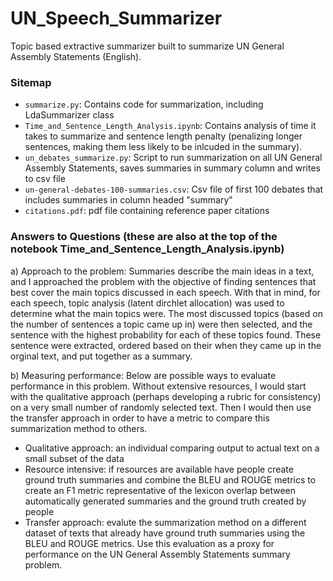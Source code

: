 # UN_Speech_Summarizer
Topic based extractive summarizer built to summarize UN General Assembly Statements (English).

### Sitemap
- `summarize.py`: Contains code for summarization, including LdaSummarizer class
- `Time_and_Sentence_Length_Analysis.ipynb`: Contains analysis of time it takes to summarize and sentence length penalty (penalizing longer sentences, making them less likely to be inlcuded in the summary).
- `un_debates_summarize.py`: Script to run summarization on all UN General Assembly Statements, saves summaries in summary column and writes to csv file
- `un-general-debates-100-summaries.csv`: Csv file of first 100 debates that includes summaries in column headed "summary"
- `citations.pdf`: pdf file containing reference paper citations

### Answers to Questions (these are also at the top of the notebook Time_and_Sentence_Length_Analysis.ipynb)

a) Approach to the problem:
Summaries describe the main ideas in a text, and I approached the problem with the objective of finding sentences that best cover the main topics discussed in each speech. With that in mind, for each speech, topic analysis (latent dirchlet allocation) was used to determine what the main topics were. The most discussed topics (based on the number of sentences a topic came up in) were then selected, and the sentence with the highest probability for each of these topics found. These sentence were extracted, ordered based on their when they came up in the orginal text, and put together as a summary. 

b) Measuring performance:
Below are possible ways to evaluate performance in this problem. Without extensive resources, I would start with the qualitative approach (perhaps developing a rubric for consistency) on a very small number of randomly selected text. Then I would then use the transfer approach in order to have a metric to compare this summarization method to others.

- Qualitative approach: an individual comparing output to actual text on a small subset of the data
- Resource intensive: if resources are available have people create ground truth summaries and combine the BLEU and ROUGE metrics to create an F1 metric representative of the lexicon overlap between automatically generated summaries and the ground truth created by people
- Transfer approach: evalute the summarization method on a different dataset of texts that already have ground truth summaries using the BLEU and ROUGE metrics. Use this evaluation as a proxy for performance on the UN General Assembly Statements summary problem.
